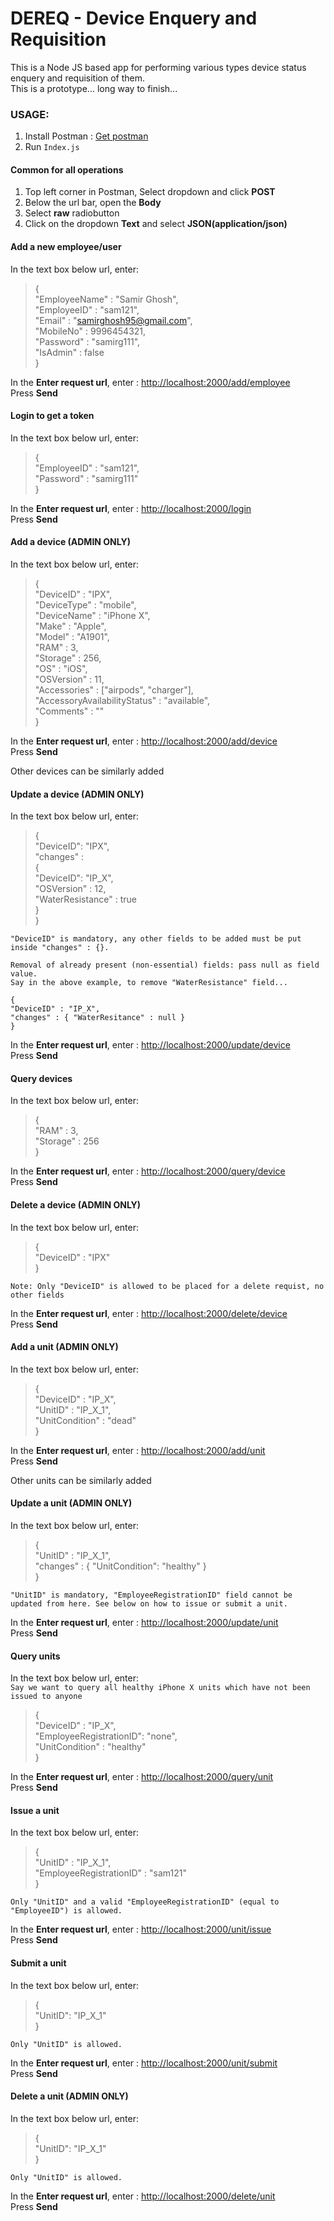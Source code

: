 # DEREQ - Device Enquery and Requisition

This is a Node JS based app for performing various types device status enquery and requisition of them.  
This is a prototype... long way to finish...  


### USAGE:

1. Install Postman : [Get postman](https://www.getpostman.com/apps)  
2. Run `Index.js`

#### Common for all operations

1. Top left corner in Postman, Select dropdown and click <b>POST</b>
2. Below the url bar, open the <b>Body</b>
3. Select <b>raw</b> radiobutton
4. Click on the dropdown <b>Text</b> and select <b>JSON(application/json)</b>

#### Add a new employee/user

In the text box below url, enter:
>{  
	"EmployeeName" : "Samir Ghosh",  
	"EmployeeID" : "sam121",  
	"Email" : "samirghosh95@gmail.com",  
	"MobileNo" : 9996454321,  
	"Password" : "samirg111",  
	"IsAdmin" : false  
}

In the <b>Enter request url</b>, enter : [http://localhost:2000/add/employee](http://localhost:2000/add/employee)  
Press <b>Send</b>

#### Login to get a token

In the text box below url, enter:
>{    
	"EmployeeID" : "sam121",  
	"Password" : "samirg111"  
}

In the <b>Enter request url</b>, enter : [http://localhost:2000/login](http://localhost:2000/login)  
Press <b>Send</b>

#### Add a device (ADMIN ONLY)

In the text box below url, enter:
>{  
 	"DeviceID" : "IPX",  
 	"DeviceType" : "mobile",  
 	"DeviceName" : "iPhone X",  
 	"Make" : "Apple",  
 	"Model" : "A1901",  
 	"RAM" : 3,  
 	"Storage" : 256,  
 	"OS" : "iOS",  
 	"OSVersion" : 11,  
 	"Accessories" : ["airpods", "charger"],  
 	"AccessoryAvailabilityStatus" : "available",  
 	"Comments" : ""  
}
  
In the <b>Enter request url</b>, enter : [http://localhost:2000/add/device](http://localhost:2000/add/device)  
Press <b>Send</b>

Other devices can be similarly added

#### Update a device (ADMIN ONLY)

In the text box below url, enter:
>{  
      "DeviceID": "IPX",  
      "changes" :  
      {  
      	"DeviceID": "IP_X",  
      	"OSVersion" : 12,  
      	"WaterResistance" : true  
      }  
 }

`"DeviceID" is mandatory, any other fields to be added must be put inside "changes" : {}.`
```
Removal of already present (non-essential) fields: pass null as field value.  
Say in the above example, to remove "WaterResistance" field...  

{  
"DeviceID" : "IP_X",  
"changes" : { "WaterResitance" : null }    
}
```  
  
In the <b>Enter request url</b>, enter : [http://localhost:2000/update/device](http://localhost:2000/update/device)  
Press <b>Send</b>

#### Query devices

In the text box below url, enter:
>{  
 	"RAM" : 3,  
 	"Storage" : 256  
 }
  
In the <b>Enter request url</b>, enter : [http://localhost:2000/query/device](http://localhost:2000/query/device)  
Press <b>Send</b>

#### Delete a device (ADMIN ONLY)

In the text box below url, enter:

>{  
 	"DeviceID" : "IPX"  
 }
    
`Note: Only "DeviceID" is allowed to be placed for a delete requist, no other fields`  

In the <b>Enter request url</b>, enter : [http://localhost:2000/delete/device](http://localhost:2000/delete/device)  
Press <b>Send</b>  

#### Add a unit (ADMIN ONLY)

In the text box below url, enter:
>{  
 	"DeviceID" : "IP_X",  
 	"UnitID" : "IP_X_1",  
 	"UnitCondition" : "dead"  
 }
  
In the <b>Enter request url</b>, enter : [http://localhost:2000/add/unit](http://localhost:2000/add/unit)  
Press <b>Send</b>

Other units can be similarly added

#### Update a unit (ADMIN ONLY)

In the text box below url, enter:
>{  
 	"UnitID" : "IP_X_1",  
 	"changes" : { "UnitCondition": "healthy" }  
 }
 
`"UnitID" is mandatory, "EmployeeRegistrationID" field cannot be updated from here. See below on how to issue or submit a unit.`
  
In the <b>Enter request url</b>, enter : [http://localhost:2000/update/unit](http://localhost:2000/update/unit)  
Press <b>Send</b>

#### Query units
 
In the text box below url, enter:  
`Say we want to query all healthy iPhone X units which have not been issued to anyone`  
 
>{  
 	"DeviceID" : "IP_X",  
 	"EmployeeRegistrationID": "none",  
 	"UnitCondition" : "healthy"  
 }
  
In the <b>Enter request url</b>, enter : [http://localhost:2000/query/unit](http://localhost:2000/query/unit)  
Press <b>Send</b>

#### Issue a unit

In the text box below url, enter:
>{  
 	"UnitID" : "IP_X_1",  
 	"EmployeeRegistrationID" : "sam121"  
 }
 
 `Only "UnitID" and a valid "EmployeeRegistrationID" (equal to "EmployeeID") is allowed.`
 
 In the <b>Enter request url</b>, enter : [http://localhost:2000/unit/issue](http://localhost:2000/unit/issue)  
 Press <b>Send</b>
 
 #### Submit a unit
 
 In the text box below url, enter:
 >{  
  	"UnitID": "IP_X_1"  
  }
 
 `Only "UnitID" is allowed.`
 
 In the <b>Enter request url</b>, enter : [http://localhost:2000/unit/submit](http://localhost:2000/unit/submit)  
 Press <b>Send</b>
 
 #### Delete a unit (ADMIN ONLY)
 
 In the text box below url, enter:
  >{  
   	"UnitID": "IP_X_1"  
   }
  
  `Only "UnitID" is allowed.`
  
  In the <b>Enter request url</b>, enter : [http://localhost:2000/delete/unit](http://localhost:2000/delete/unit)  
  Press <b>Send</b>
  
